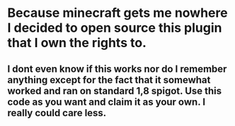 # Because minecraft gets me nowhere I decided to open source this plugin that I own the rights to.
## I dont even know if this works nor do I remember anything except for the fact that it somewhat worked and ran on standard 1,8 spigot. Use this code as you want and claim it as your own. I really could care less.
